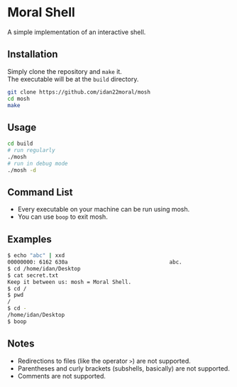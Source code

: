 # Moral Shell
A simple implementation of an interactive shell.

## Installation
Simply clone the repository and `make` it.  
The executable will be at the `build` directory.
```sh
git clone https://github.com/idan22moral/mosh
cd mosh
make
```
## Usage
```sh
cd build
# run regularly
./mosh
# run in debug mode
./mosh -d
```

## Command List
* Every executable on your machine can be run using mosh.
* You can use `boop` to exit mosh.


## Examples
```sh
$ echo "abc" | xxd
00000000: 6162 630a                                abc.
$ cd /home/idan/Desktop
$ cat secret.txt
Keep it between us: mosh = Moral Shell.
$ cd /
$ pwd
/
$ cd -
/home/idan/Desktop
$ boop
```

## Notes
* Redirections to files (like the operator `>`) are not supported.
* Parentheses and curly brackets (subshells, basically) are not supported.
* Comments are not supported.
